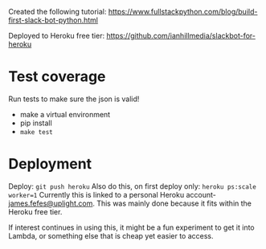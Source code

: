 Created the following tutorial: https://www.fullstackpython.com/blog/build-first-slack-bot-python.html

Deployed to Heroku free tier: https://github.com/ianhillmedia/slackbot-for-heroku

# Test coverage
Run tests to make sure the json is valid!
- make a virtual environment
- pip install
- `make test`

# Deployment
Deploy: `git push heroku`
Also do this, on first deploy only: `heroku ps:scale worker=1`
Currently this is linked to a personal Heroku account- james.fefes@uplight.com. This was mainly done because it fits within the Heroku free tier.

If interest continues in using this, it might be a fun experiment to get it into Lambda, or something else that is cheap yet easier to access.
